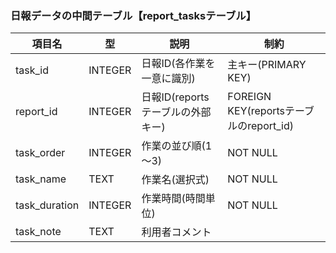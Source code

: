 ### 日報データの中間テーブル【report_tasksテーブル】 
| 項目名 | 型 | 説明 | 制約 |
|-|-|-|-|
| task_id | INTEGER | 日報ID(各作業を一意に識別) | 主キー(PRIMARY KEY) |
| report_id | INTEGER | 日報ID(reportsテーブルの外部キー) | FOREIGN KEY(reportsテーブルのreport_id) |
| task_order | INTEGER | 作業の並び順(1～3) | NOT NULL |
| task_name | TEXT | 作業名(選択式) | NOT NULL |
| task_duration | INTEGER | 作業時間(時間単位) | NOT NULL |
| task_note | TEXT | 利用者コメント | |